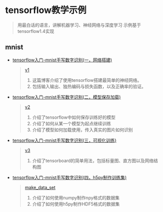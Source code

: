 # tensorflow教学示例

> 用最白话的语言，讲解机器学习、神经网络与深度学习
> 示例基于tensorflow1.4实现

## mnist
- [tensorflow入门-mnist手写数字识别(一，网络搭建)](https://geektutu.com/post/tensorflow-mnist-simplest.html)
    > [v1](mnist/v1)
    > 1. 这篇博客介绍了使用tensorflow搭建最简单的神经网络。
    > 2. 包括输入输出、独热编码与损失函数，以及正确率的验证。
- [tensorflow入门-mnist手写数字识别(二，模型保存加载)](https://geektutu.com/post/tensorflow-mnist-save-ckpt.html)
    > [v2](mnist/v2)
    > 1. 介绍了tensorflow中如何保存训练好的模型
    > 2. 介绍了如何从某一个模型为起点继续训练
    > 3. 介绍了模型如何加载使用，传入真实的图片如何识别
- [tensorflow入门-mnist手写数字识别(三，可视化训练)](https://geektutu.com/post/tensorflow-mnist-tensorboard-training.html)
    > [v3](mnist/v3)
    > 1. 介绍了tensorboard的简单用法，包括标量图、直方图以及网络结构图
- [tensorflow入门-mnist手写数字识别(四，h5py制作训练集)](https://geektutu.com/post/tensorflow-make-npy-hdf5-data-set.html)
    > [make_data_set](make_data_set)
    > 1. 介绍了如何使用numpy制作npy格式的数据集
    > 1. 介绍了如何使用h5py制作HDF5格式的数据集